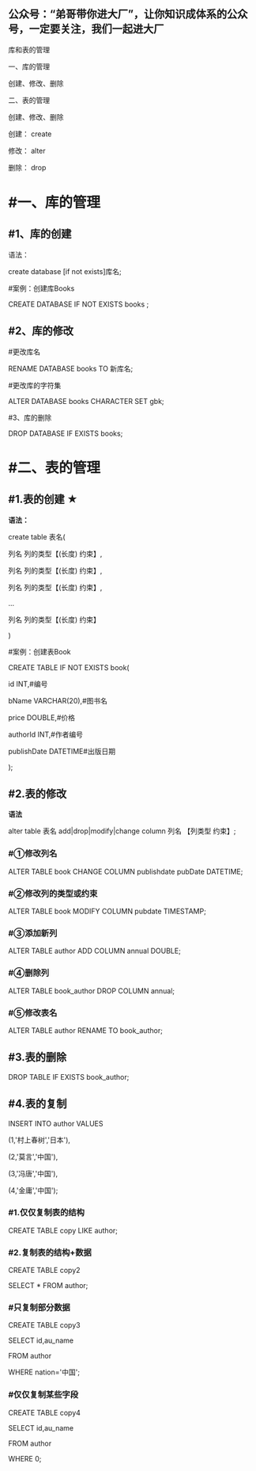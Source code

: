 ## 公众号：“弟哥带你进大厂”，让你知识成体系的公众号，一定要关注，我们一起进大厂

库和表的管理




一、库的管理

创建、修改、删除

二、表的管理

创建、修改、删除




创建： create

修改： alter

删除： drop




# #一、库的管理

## #1、库的创建

语法：

create database [if not exists]库名;




#案例：创建库Books

CREATE DATABASE IF NOT EXISTS books ;




## #2、库的修改




#更改库名

RENAME DATABASE books TO 新库名;




#更改库的字符集

ALTER DATABASE books CHARACTER SET gbk;




#3、库的删除

DROP DATABASE IF EXISTS books;




# #二、表的管理

##

## #1.表的创建 ★




**语法：**

create table 表名(

列名 列的类型【(长度) 约束】,

列名 列的类型【(长度) 约束】,

列名 列的类型【(长度) 约束】,

...

列名 列的类型【(长度) 约束】

)




#案例：创建表Book

CREATE TABLE IF NOT EXISTS book(

id INT,#编号

bName VARCHAR(20),#图书名

price DOUBLE,#价格

authorId INT,#作者编号

publishDate DATETIME#出版日期

);




## #2.表的修改




**语法**

alter table 表名 add|drop|modify|change column 列名 【列类型 约束】;




### #①修改列名

ALTER TABLE book CHANGE COLUMN publishdate pubDate DATETIME;




### #②修改列的类型或约束

ALTER TABLE book MODIFY COLUMN pubdate TIMESTAMP;




### #③添加新列

ALTER TABLE author ADD COLUMN annual DOUBLE; 




### #④删除列

ALTER TABLE book_author DROP COLUMN annual;




### #⑤修改表名

ALTER TABLE author RENAME TO book_author;




## #3.表的删除



DROP TABLE IF EXISTS book_author;




## #4.表的复制



INSERT INTO author VALUES

(1,'村上春树','日本'),

(2,'莫言','中国'),

(3,'冯唐','中国'),

(4,'金庸','中国');

### #1.仅仅复制表的结构



CREATE TABLE copy LIKE author;



### #2.复制表的结构+数据

CREATE TABLE copy2 

SELECT * FROM author;




### #只复制部分数据

CREATE TABLE copy3

SELECT id,au_name

FROM author 

WHERE nation='中国';




### #仅仅复制某些字段

CREATE TABLE copy4 

SELECT id,au_name

FROM author

WHERE 0;


